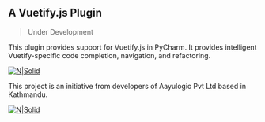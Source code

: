 ## A Vuetify.js Plugin

> Under Development

This plugin provides support for Vuetify.js in PyCharm. It provides intelligent Vuetify-specific code completion, navigation, and refactoring.

[![N|Solid](https://i.imgur.com/z0WY5SB.jpg)](http://www.aayulogic.com/)  

This project is an initiative from developers of Aayulogic Pvt Ltd based in Kathmandu.

[![N|Solid](https://pbs.twimg.com/media/C1OoIacW8AA8w4t.jpg)](http://vuetifyjs.com/)

